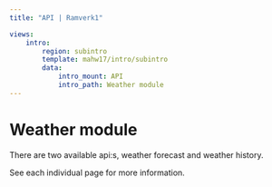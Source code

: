 ```yaml
---
title: "API | Ramverk1"

views:
    intro:
        region: subintro
        template: mahw17/intro/subintro
        data:
            intro_mount: API
            intro_path: Weather module
---
```


Weather module
===========================================
There are two available api:s, weather forecast and weather history.

See each individual page for more information.
